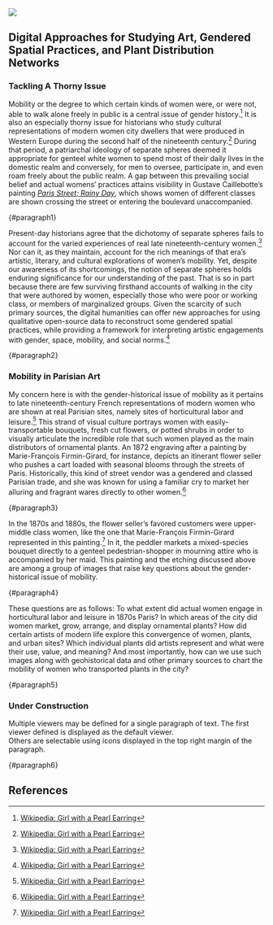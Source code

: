 <a href="https://juncture-digital.org"><img src="https://juncture-digital.org/images/ve-button.png"></a>

<param ve-config 
       title="Mapping Mobility"
       author="Kristan M. Hanson"
       banner="https://upload.wikimedia.org/wikipedia/commons/2/2a/1870_Hachette_Pocket_Map_of_Paris%2C_France_-_Geographicus_-_NouveauParis-hachette-1870.jpg" 
       layout="vertical">

## Digital Approaches for Studying Art, Gendered Spatial Practices, and Plant Distribution Networks

### Tackling A Thorny Issue

Mobility or the degree to which certain kinds of women were, or were not, able to walk alone freely in public is a central issue of gender history.[^1] It is also an especially thorny issue for historians who study cultural representations of <span data-click-image-zoomto="5310,2750,4674,3881">modern women city dwellers</span> that were produced in Western Europe during the second half of the nineteenth century.[^2] During that period, a patriarchal ideology of separate spheres deemed it appropriate for genteel white women to spend most of their daily lives in the domestic realm and conversely, for <span data-click-image-zoomto="2240,2912,3892,3232">men</span> to oversee, participate in, and even roam freely about the public realm. A gap between this prevailing social belief and actual womens’ practices attains visibility in Gustave Caillebotte’s painting [_Paris Street; Rainy Day_,](https://www.artic.edu/artworks/20684/paris-street-rainy-day) which shows <span data-click-image-zoomto="6363,2686,1946,1616">women of different classes</span> are shown crossing the street or entering the boulevard unaccompanied.
<param ve-image fit="contain" manifest="https://api.artic.edu/api/v1/artworks/20684/manifest.json">
<param ve-entity eid="Q5290241" title="Domestic–public dichotomy" aliases="ideology of separate spheres">
<param ve-entity eid="Q295144" title="Gustave Caillebotte" aliases="Gustave Caillebotte’s">
{#paragraph1}

Present-day historians agree that the dichotomy of separate spheres fails to account for the varied experiences of real late nineteenth-century women.[^3] Nor can it, as they maintain, account for the rich meanings of that era’s artistic, literary, and cultural explorations of women’s mobility. Yet, despite our awareness of its shortcomings, the notion of separate spheres holds enduring significance for our understanding of the past. That is so in part because there are few surviving firsthand accounts of walking in the city that were authored by women, especially those who were poor or working class, or members of marginalized groups. Given the scarcity of such primary sources, the digital humanities can offer new approaches for using qualitative open-source data to reconstruct some gendered spatial practices, while providing a framework for interpreting artistic engagements with gender, space, mobility, and social norms.[^4]
<param ve-image primary region="1202,2278,1130,938" manifest="https://gallica.bnf.fr/iiif/ark:/12148/btv1b84581090/manifest.json">
<param ve-image region="1090,1437,2209,2030" manifest="https://gallica.bnf.fr/iiif/ark:/12148/btv1b8458118z/manifest.json">
{#paragraph2}

### Mobility in Parisian Art

My concern here is with the gender-historical issue of mobility as it pertains to late nineteenth-century French representations of modern women who are shown at real Parisian sites, namely sites of horticultural labor and leisure.[^5] This strand of visual culture portrays women with easily-transportable bouquets, fresh cut flowers, or potted shrubs in order to visually articulate the incredible role that such women played as the main distributors of ornamental plants. An 1872 engraving after a painting by Marie-François Firmin-Girard, for instance, depicts an itinerant flower seller who pushes a cart loaded with seasonal blooms through the streets of Paris. Historically, this kind of street vendor was a gendered and classed Parisian trade, and she was known for using a familiar cry to market her alluring and fragrant wares directly to other women.[^6]
<param ve-image fit="contain"
        label="Charles Maurand, The Flower Seller, 1872, engraving, 17.3 × 24.3 cm, after a painting by Marie-François Firmin-Girard exhibited at the Salon of 1872"
       attribution="Musée Carnavalet, Histoire de Paris"
       license="Creative Commons Zero (CCØ)"
       url="https://www.parismuseescollections.paris.fr/sites/default/files/styles/pm_diaporama_zoom/public/atoms/images/CAR/aze_carg034866_001.jpg?itok=qN2G-iUj">
<param ve-entity title="ornamental plant" aliases="ornamental plants" eid="Q199182">
<param ve-entity title="Marie-François Firmin-Girard" eid="Q3083556"> 
       {#paragraph3}

In the 1870s and 1880s, the flower seller’s favored customers were upper-middle class women, like the one that Marie-François Firmin-Girard represented in this painting.[^7] In it, the <span data-click-image-zoomto="1310,562,1488,1202">peddler</span> markets a mixed-species bouquet directly to a <span data-click-image-zoomto="151,472,1488,1202">genteel pedestrian-shopper</span> in mourning attire who is accompanied by her maid. This painting and the etching discussed above are among a group of images that raise key questions about the gender-historical issue of mobility.
<param ve-image 
       label="Marie-François Firmin-Girard, The Flower Seller on the Pont Royal with the Louvre beyond, Paris, 1872, oil on canvas, 69.8 × 93.9 cm" 
       attribution="Austriacus, Wikimedia Commons"
       license="public domain"
       url="https://upload.wikimedia.org/wikipedia/commons/e/e9/Marie-Fran%C3%A7ois_Firmin-Girard_-_Flower_Seller_on_the_Pont_Royal%2C_1872.jpg">
{#paragraph4}

These questions are as follows: To what extent did actual women engage in horticultural labor and leisure in 1870s Paris? In which areas of the city did women market, grow, arrange, and display ornamental plants? How did certain artists of modern life explore this convergence of women, plants, and urban sites? Which individual plants did artists represent and what were their use, value, and meaning? And most importantly, how can we use such images along with geohistorical data and other primary sources to chart the mobility of women who transported plants in the city?
<param ve-image label="Bois. no. 31, Toilette de sortie (Ensemble for Going Out), La Sylphide: journal de modes, de littérature, de théâtres et de musique..., Dec. 16, 1872" attribution="Bibliothèque nationale de France" license="public domain" url="https://github.com/kristanmhanson/mappingmobility/raw/main/sample-essay/Courrier_de_la_mode_La_Sylphide_Gallica_public_domain.jpg">
<param ve-iframe src="https://gallica.bnf.fr/ark:/12148/bpt6k146295d/f3.double.mini">
{#paragraph5}

### Under Construction

Multiple viewers may be defined for a single paragraph of text.  The first viewer defined is displayed as the default viewer.  
Others are selectable using icons displayed in the top right margin of the paragraph.
<param ve-map center="Q36600" zoom="11">
{#paragraph6}

## References

[^1]: [Wikipedia: Girl with a Pearl Earring](https://en.wikipedia.org/wiki/Girl_with_a_Pearl_Earring)
[^2]: [Wikipedia: Girl with a Pearl Earring](https://en.wikipedia.org/wiki/Girl_with_a_Pearl_Earring)
[^3]: [Wikipedia: Girl with a Pearl Earring](https://en.wikipedia.org/wiki/Girl_with_a_Pearl_Earring)
[^4]: [Wikipedia: Girl with a Pearl Earring](https://en.wikipedia.org/wiki/Girl_with_a_Pearl_Earring)
[^5]: [Wikipedia: Girl with a Pearl Earring](https://en.wikipedia.org/wiki/Girl_with_a_Pearl_Earring)
[^6]: [Wikipedia: Girl with a Pearl Earring](https://en.wikipedia.org/wiki/Girl_with_a_Pearl_Earring)
[^7]: [Wikipedia: Girl with a Pearl Earring](https://en.wikipedia.org/wiki/Girl_with_a_Pearl_Earring)
